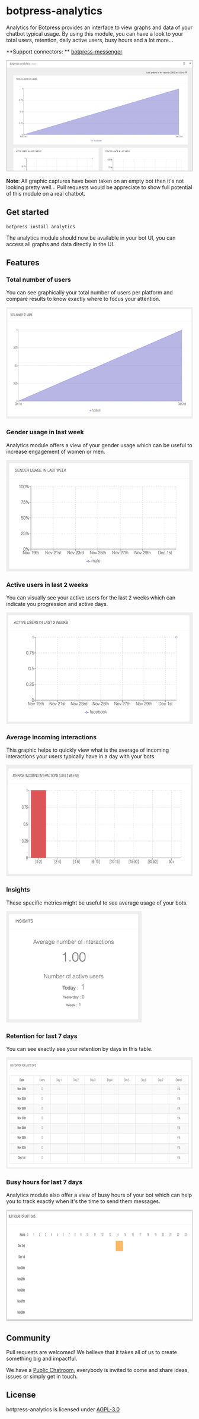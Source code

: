 # botpress-analytics

Analytics for Botpress provides an interface to view graphs and data of your chatbot typical usage. By using this module, you can have a look to your total users, retention, daily active users, busy hours and a lot more...

**Support connectors: ** [botpress-messenger](https://github.com/botpress/botpress-messenger)

<img src='/assets/analytics-screenshot.png' height='300px'>

**Note**: All graphic captures have been taken on an empty bot then it's not looking pretty well... Pull requests would be appreciate to show full potential of this module on a real chatbot.

## Get started

```
botpress install analytics
```

The analytics module should now be available in your bot UI, you can access all graphs and data directly in the UI.

## Features

### Total number of users

You can see graphically your total number of users per platform and compare results to know exactly where to focus your attention.

<img src='/assets/total-users-screenshot.png' height='300px'>

### Gender usage in last week

Analytics module offers a view of your gender usage which can be useful to increase engagement of women or men.

<img src='/assets/gender-usage-screenshot.png' height='300px'>

### Active users in last 2 weeks

You can visually see your active users for the last 2 weeks which can indicate you progression and active days.

<img src='/assets/active-users-screenshot.png' height='300px'>

### Average incoming interactions

This graphic helps to quickly view what is the average of incoming interactions your users typically have in a day with your bots.

<img src='/assets/average-incoming-interaction-screenshot.png' height='300px'>

### Insights

These specific metrics might be useful to see average usage of your bots.

<img src='/assets/insights-screenshot.png' height='300px'>

### Retention for last 7 days

You can see exactly see your retention by days in this table.

<img src='/assets/retention-screenshot.png' height='300px'>

### Busy hours for last 7 days

Analytics module also offer a view of busy hours of your bot which can help you to track exactly when it's the time to send them messages.

<img src='/assets/busy-hours-screenshot.png' height='300px'>

## Community

Pull requests are welcomed! We believe that it takes all of us to create something big and impactful.

We have a [Public Chatroom](https://gitter.im/botpress/core), everybody is invited to come and share ideas, issues or simply get in touch.

## License

botpress-analytics is licensed under [AGPL-3.0](/LICENSE)
